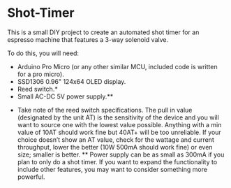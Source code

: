 # Shot-Timer
This is a small DIY project to create an automated shot timer for an espresso machine that features a 3-way solenoid valve.

To do this, you will need:
 - Arduino Pro Micro (or any other similar MCU, included code is written for a pro micro).
 - SSD1306 0.96" 124x64 OLED display.
 - Reed switch.*
 - Small AC-DC 5V power supply.**

* Take note of the reed switch specifications. The pull in value (designated by the unit AT) is the sensitivity of the device and you will want to source one with the lowest value possible. Anything with a min value of 10AT should work fine but 40AT+ will be too unreliable. If your choice doesn’t show an AT value, check for the wattage and current throughput, lower the better (10W 500mA should work fine) or even size; smaller is better.
** Power supply can be as small as 300mA if you plan to only do a shot timer. If you want to expand the functionality to include other features, you may want to consider something more powerful.

